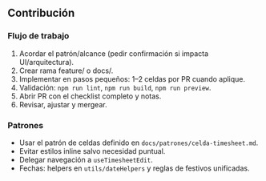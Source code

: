 ## Contribución

### Flujo de trabajo
1. Acordar el patrón/alcance (pedir confirmación si impacta UI/arquitectura).
2. Crear rama feature/ o docs/.
3. Implementar en pasos pequeños: 1–2 celdas por PR cuando aplique.
4. Validación: `npm run lint`, `npm run build`, `npm run preview`.
5. Abrir PR con el checklist completo y notas.
6. Revisar, ajustar y mergear.

### Patrones
- Usar el patrón de celdas definido en `docs/patrones/celda-timesheet.md`.
- Evitar estilos inline salvo necesidad puntual.
- Delegar navegación a `useTimesheetEdit`.
- Fechas: helpers en `utils/dateHelpers` y reglas de festivos unificadas.


